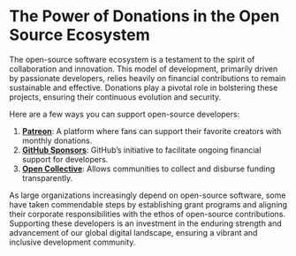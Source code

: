 # The Power of Donations in the Open Source Ecosystem

The open-source software ecosystem is a testament to the spirit of collaboration and innovation. This model of development, primarily driven by passionate developers, relies heavily on financial contributions to remain sustainable and effective. Donations play a pivotal role in bolstering these projects, ensuring their continuous evolution and security.

Here are a few ways you can support open-source developers:

1. **[Patreon](https://www.patreon.com/)**: A platform where fans can support their favorite creators with monthly donations.
2. **[GitHub Sponsors](https://github.com/sponsors)**: GitHub’s initiative to facilitate ongoing financial support for developers.
3. **[Open Collective](https://opencollective.com/)**: Allows communities to collect and disburse funding transparently.

As large organizations increasingly depend on open-source software, some have taken commendable steps by establishing grant programs and aligning their corporate responsibilities with the ethos of open-source contributions. Supporting these developers is an investment in the enduring strength and advancement of our global digital landscape, ensuring a vibrant and inclusive development community.
